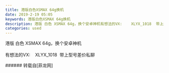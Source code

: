 ```yaml
---
title: 港版白色XSMAX 64g换机
date: 2019-2-19 05:05
keywords: 港版白色XSMAX 64g换机
description: 港版 白色 XSMAX 64g，换个安卓神机有想法的VX:    XLYX_1018  带上型号差价私聊
categories: used
---
```

<td class="t_f" id="postmessage_3062528">

港版 白色 XSMAX 64g，换个安卓神机<br/>
<br/>
有想法的VX:    XLYX_1018  带上型号差价私聊<br/>
</td>
###### 转载自[菲龙网]